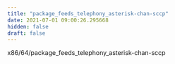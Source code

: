 ```yaml
---
title: "package_feeds_telephony_asterisk-chan-sccp"
date: 2021-07-01 09:00:26.295668
hidden: false
draft: false
---
```


x86/64/package_feeds_telephony_asterisk-chan-sccp

